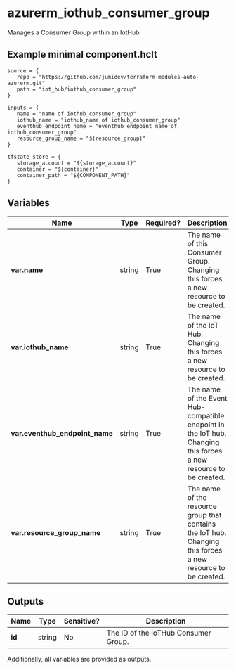 # azurerm_iothub_consumer_group

Manages a Consumer Group within an IotHub

## Example minimal component.hclt

```hcl
source = {
   repo = "https://github.com/jumidev/terraform-modules-auto-azurerm.git" 
   path = "iot_hub/iothub_consumer_group" 
}

inputs = {
   name = "name of iothub_consumer_group" 
   iothub_name = "iothub_name of iothub_consumer_group" 
   eventhub_endpoint_name = "eventhub_endpoint_name of iothub_consumer_group" 
   resource_group_name = "${resource_group}" 
}

tfstate_store = {
   storage_account = "${storage_account}" 
   container = "${container}" 
   container_path = "${COMPONENT_PATH}" 
}

```

## Variables

| Name | Type | Required? |  Description |
| ---- | ---- | --------- |  ----------- |
| **var.name** | string | True | The name of this Consumer Group. Changing this forces a new resource to be created. | 
| **var.iothub_name** | string | True | The name of the IoT Hub. Changing this forces a new resource to be created. | 
| **var.eventhub_endpoint_name** | string | True | The name of the Event Hub-compatible endpoint in the IoT hub. Changing this forces a new resource to be created. | 
| **var.resource_group_name** | string | True | The name of the resource group that contains the IoT hub. Changing this forces a new resource to be created. | 



## Outputs

| Name | Type | Sensitive? | Description |
| ---- | ---- | --------- | --------- |
| **id** | string | No  | The ID of the IoTHub Consumer Group. | 

Additionally, all variables are provided as outputs.
